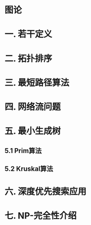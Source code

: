 # 图论

# 一. 若干定义



# 二. 拓扑排序



# 三. 最短路径算法



# 四. 网络流问题



# 五. 最小生成树

## 5.1 Prim算法



## 5.2 Kruskal算法



# 六. 深度优先搜索应用



# 七. NP-完全性介绍